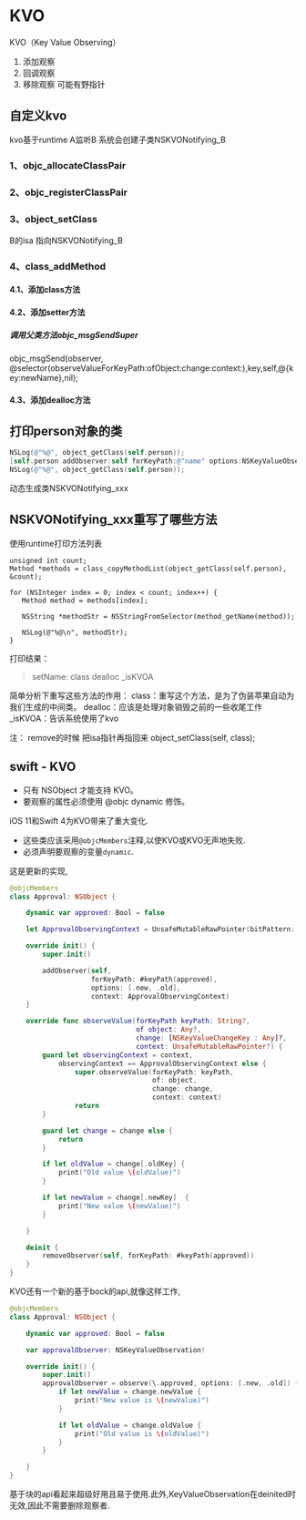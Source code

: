 # KVO
KVO（Key Value Observing）
1. 添加观察
2. 回调观察
3. 移除观察
    可能有野指针

## 自定义kvo

kvo基于runtime
A监听B 系统会创建子类NSKVONotifying_B

### 1、objc_allocateClassPair

### 2、objc_registerClassPair

### 3、object_setClass

B的isa 指向NSKVONotifying_B

### 4、class_addMethod

#### 4.1、添加class方法

#### 4.2、添加setter方法

##### 调用父类方法objc_msgSendSuper

objc_msgSend(observer, @selector(observeValueForKeyPath:ofObject:change:context:),key,self,@{key:newName},nil);

#### 4.3、添加dealloc方法

## 打印person对象的类
```objective-c
NSLog(@"%@", object_getClass(self.person));
[self.person addObserver:self forKeyPath:@"name" options:NSKeyValueObservingOptionNew | NSKeyValueObservingOptionOld context:nil];
NSLog(@"%@", object_getClass(self.person));
```
动态生成类NSKVONotifying_xxx

## NSKVONotifying_xxx重写了哪些方法
使用runtime打印方法列表
```
unsigned int count;
Method *methods = class_copyMethodList(object_getClass(self.person), &count);
    
for (NSInteger index = 0; index < count; index++) {
   Method method = methods[index];
   
   NSString *methodStr = NSStringFromSelector(method_getName(method));
   
   NSLog(@"%@\n", methodStr);
}
```
打印结果：
>setName:
    class
    dealloc
    _isKVOA

简单分析下重写这些方法的作用：
class：重写这个方法，是为了伪装苹果自动为我们生成的中间类。
dealloc：应该是处理对象销毁之前的一些收尾工作
_isKVOA：告诉系统使用了kvo

注：
remove的时候 把isa指针再指回来
object_setClass(self, class);

## swift - KVO

- 只有 NSObject 才能支持 KVO。
- 要观察的属性必须使用 @objc dynamic 修饰。

iOS 11和Swift 4为KVO带来了重大变化.

- 这些类应该采用`@objcMembers`注释,以使KVO或KVO无声地失败.
- 必须声明要观察的变量`dynamic`.

这是更新的实现,

```swift
@objcMembers
class Approval: NSObject {

    dynamic var approved: Bool = false

    let ApprovalObservingContext = UnsafeMutableRawPointer(bitPattern: 1)

    override init() {
        super.init()

        addObserver(self,
                    forKeyPath: #keyPath(approved),
                    options: [.new, .old],
                    context: ApprovalObservingContext)
    }

    override func observeValue(forKeyPath keyPath: String?,
                               of object: Any?,
                               change: [NSKeyValueChangeKey : Any]?,
                               context: UnsafeMutableRawPointer?) {
        guard let observingContext = context,
            observingContext == ApprovalObservingContext else {
                super.observeValue(forKeyPath: keyPath,
                                   of: object,
                                   change: change,
                                   context: context)
                return
        }

        guard let change = change else {
            return
        }

        if let oldValue = change[.oldKey] {
            print("Old value \(oldValue)")
        }

        if let newValue = change[.newKey]  {
            print("New value \(newValue)")
        }

    }

    deinit {
        removeObserver(self, forKeyPath: #keyPath(approved))
    }
}
```

KVO还有一个新的基于bock的api,就像这样工作,

```swift
@objcMembers
class Approval: NSObject {

    dynamic var approved: Bool = false

    var approvalObserver: NSKeyValueObservation!

    override init() {
        super.init()
        approvalObserver = observe(\.approved, options: [.new, .old]) { _, change in
            if let newValue = change.newValue {
                print("New value is \(newValue)")
            }

            if let oldValue = change.oldValue {
                print("Old value is \(oldValue)")
            }
        }

    }
}
```

基于块的api看起来超级好用且易于使用.此外,KeyValueObservation在deinited时无效,因此不需要删除观察者.
